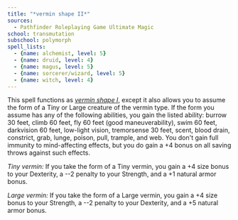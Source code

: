 ```yaml
---
title: "*vermin shape II*"
sources:
  - Pathfinder Roleplaying Game Ultimate Magic
school: transmutation
subschool: polymorph
spell_lists:
  - {name: alchemist, level: 5}
  - {name: druid, level: 4}
  - {name: magus, level: 5}
  - {name: sorcerer/wizard, level: 5}
  - {name: witch, level: 4}
---
```


This spell functions as [*vermin shape I*](/spells/vermin-shape-i), except it also allows you to assume the form of a Tiny or Large creature of the vermin type. If the form you assume has any of the following abilities, you gain the listed ability: burrow 30 feet, climb 60 feet, fly 60 feet (good maneuverability), swim 60 feet, darkvision 60 feet, low-light vision, tremorsense 30 feet, scent, blood drain, constrict, grab, lunge, poison, pull, trample, and web. You don't gain full immunity to mind-affecting effects, but you do gain a +4 bonus on all saving throws against such effects.

*Tiny vermin:* If you take the form of a Tiny vermin, you gain a +4 size bonus to your Dexterity, a --2 penalty to your Strength, and a +1 natural armor bonus.

*Large vermin:* If you take the form of a Large vermin, you gain a +4 size bonus to your Strength, a --2 penalty to your Dexterity, and a +5 natural armor bonus.


